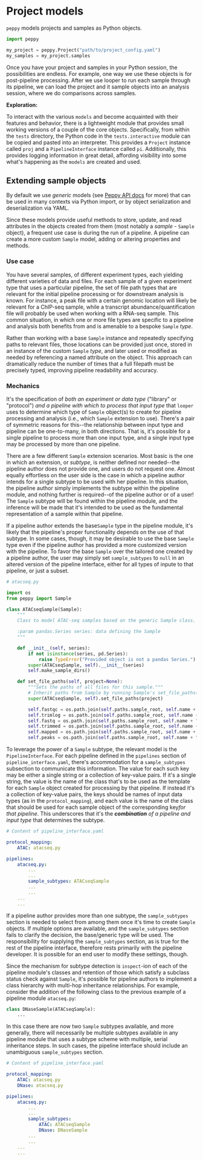 # Project models

`peppy` models projects and samples as Python objects.

```python
import peppy

my_project = peppy.Project("path/to/project_config.yaml")
my_samples = my_project.samples
```

Once you have your project and samples in your Python session, the possibilities are endless. For example, one way we use these objects is for post-pipeline processing. After we use looper to run each sample through its pipeline, we can load the project and it sample objects into an analysis session, where we do comparisons across samples.

**Exploration:**

To interact with the various `models` and become acquainted with their
features and behavior, there is a lightweight module that provides small
working versions of a couple of the core objects. Specifically, from
within the `tests` directory, the Python code in the `tests.interactive`
module can be copied and pasted into an interpreter. This provides a
`Project` instance called `proj` and a `PipelineInterface` instance
called `pi`. Additionally, this provides logging information in great detail,
affording visibility into some what's happening as the `models` are created
and used.


## Extending sample objects

By default we use *generic* models (see [Peppy API docs](code/python-api.md) for more) that can be used in many contexts
via Python import, or by object serialization and deserialization via YAML.

Since these models provide useful methods to store, update, and read attributes in the objects created from them
(most notably a *sample* - `Sample` object), a frequent use case is during the run of a pipeline.
A pipeline can create a more custom `Sample` model, adding or altering properties and methods.

### Use case

You have several samples, of different experiment types,
each yielding different varieties of data and files. For each sample of a given
experiment type that uses a particular pipeline, the set of file path types
that are relevant for the initial pipeline processing or for downstream
analysis is known. For instance, a peak file with a certain genomic location
will likely be relevant for a ChIP-seq sample, while a transcript
abundance/quantification file will probably be used when working with a RNA-seq
sample. This common situation, in which one or more file types are specific
to a pipeline and analysis both benefits from and is amenable to a bespoke
`Sample` *type*.

Rather than working with a base `Sample` instance and
repeatedly specifying paths to relevant files, those locations can be provided
just once, stored in an instance of the custom `Sample` *type*, and later
used or modified as needed by referencing a named attribute on the object.
This approach can dramatically reduce the number of times that a full filepath
must be precisely typed, improving pipeline readability and accuracy.

### Mechanics

It's the specification of *both an experiment or data type* ("library" or
"protocol") *and a pipeline with which to process that input type* that
`looper` uses to determine which type of `Sample` object(s) to create for
pipeline processing and analysis (i.e., which `Sample` extension to use).
There's a pair of symmetric reasons for this--the relationship between input
type and pipeline can be one-to-many, in both directions. That is, it's
possible for a single pipeline to process more than one input type, and a
single input type may be processed by more than one pipeline.

There are a few different `Sample` extension scenarios. Most basic is the
one in which an extension, or *subtype*, is neither defined nor needed--the
pipeline author does not provide one, and users do not request one. Almost
equally effortless on the user side is the case in which a pipeline author
intends for a single subtype to be used with her pipeline. In this situation,
the pipeline author simply implements the subtype within the pipeline module,
and nothing further is required--of the pipeline author or of a user! The
`Sample` subtype will be found within the pipeline module, and the inference
will be made that it's intended to be used as the fundamental representation
of a sample within that pipeline.

If a pipeline author extends the base`Sample` type in the pipeline module, it's
likely that the pipeline's proper functionality depends on the use of that subtype.
In some cases, though, it may be desirable to use the base `Sample` type even if
the pipeline author has provided a more customized version with the pipeline.
To favor the base `Sample` over the tailored one created by a pipeline author,
the user may simply set `sample_subtypes` to `null` in an altered version of the pipeline
interface, either for all types of inpute to that pipeline, or just a subset.


```python
# atacseq.py

import os
from peppy import Sample

class ATACseqSample(Sample):
    """
    Class to model ATAC-seq samples based on the generic Sample class.

    :param pandas.Series series: data defining the Sample
    """

    def __init__(self, series):
        if not isinstance(series, pd.Series):
            raise TypeError("Provided object is not a pandas Series.")
        super(ATACseqSample, self).__init__(series)
        self.make_sample_dirs()

    def set_file_paths(self, project=None):
        """Sets the paths of all files for this sample."""
        # Inherit paths from Sample by running Sample's set_file_paths()
        super(ATACseqSample, self).set_file_paths(project)

        self.fastqc = os.path.join(self.paths.sample_root, self.name + ".fastqc.zip")
        self.trimlog = os.path.join(self.paths.sample_root, self.name + ".trimlog.txt")
        self.fastq = os.path.join(self.paths.sample_root, self.name + ".fastq")
        self.trimmed = os.path.join(self.paths.sample_root, self.name + ".trimmed.fastq")
        self.mapped = os.path.join(self.paths.sample_root, self.name + ".bowtie2.bam")
        self.peaks = os.path.join(self.paths.sample_root, self.name + "_peaks.bed")
```


To leverage the power of a `Sample` subtype, the relevant model is the
`PipelineInterface`. For each pipeline defined in the `pipelines` section
of `pipeline_interface.yaml`, there's accommodation for a `sample_subtypes`
subsection to communicate this information. The value for each such key may be
either a single string or a collection of key-value pairs. If it's a single
string, the value is the name of the class that's to be used as the template
for each `Sample` object created for processing by that pipeline. If instead
it's a collection of key-value pairs, the keys should be names of input data
types (as in the `protocol_mapping`), and each value is the name of the class
that should be used for each sample object of the corresponding key*for that
pipeline*. This underscores that it's the ***combination** of a pipeline and input
type* that determines the subtype.


```yaml
# Content of pipeline_interface.yaml

protocol_mapping:
    ATAC: atacseq.py

pipelines:
    atacseq.py:
        ...
        ...
        sample_subtypes: ATACseqSample
        ...
        ...
    ...
    ...
```


If a pipeline author provides more than one subtype, the `sample_subtypes`
section is needed to select from among them once it's time to create
`Sample` objects. If multiple options are available, and the
`sample_subtypes` section fails to clarify the decision, the base/generic
type will be used. The responsibility for supplying the `sample_subtypes`
section, as is true for the rest of the pipeline interface, therefore rests
primarily with the pipeline developer. It is possible for an end user to
modify these settings, though.

Since the mechanism for subtype detection is `inspect`-ion of each of the
pipeline module's classes and retention of those which satisfy a subclass
status check against `Sample`, it's possible for pipeline authors to
implement a class hierarchy with multi-hop inheritance relationships. For
example, consider the addition of the following class to the previous example
of a pipeline module `atacseq.py`:


```python
class DNaseSample(ATACseqSample):
    ...
```

In this case there are now two `Sample` subtypes available, and more
generally, there will necessarily be multiple subtypes available in any
pipeline module that uses a subtype scheme with multiple, serial inheritance
steps. In such cases, the pipeline interface should include an unambiguous
`sample_subtypes` section.


```yaml
# Content of pipeline_interface.yaml

protocol_mapping:
    ATAC: atacseq.py
    DNase: atacseq.py

pipelines:
    atacseq.py:
        ...
        ...
        sample_subtypes:
            ATAC: ATACseqSample
            DNase: DNaseSample
        ...
        ...
    ...
    ...
```
